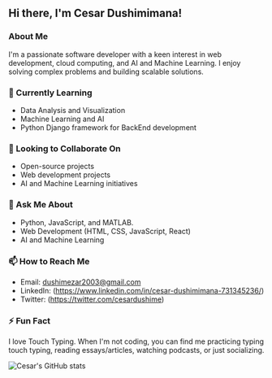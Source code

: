 ## Hi there, I'm Cesar Dushimimana! 

### About Me
I'm a passionate software developer with a keen interest in web development, cloud computing, and AI and Machine Learning. I enjoy solving complex problems and building scalable solutions.

### 🌱 Currently Learning
- Data Analysis and Visualization
- Machine Learning and AI
- Python Django framework for BackEnd development

### 👯 Looking to Collaborate On
- Open-source projects
- Web development projects
- AI and Machine Learning initiatives

### 💬 Ask Me About
- Python, JavaScript, and MATLAB.
- Web Development (HTML, CSS, JavaScript, React)
- AI and Machine Learning

### 📫 How to Reach Me
- Email: dushimezar2003@gmail.com 
- LinkedIn: (https://www.linkedin.com/in/cesar-dushimimana-731345236/)
- Twitter: (https://twitter.com/cesardushime)

### ⚡ Fun Fact
I love Touch Typing. When I'm not coding, you can find me practicing typing touch typing, reading essays/articles, watching podcasts, or just socializing.

![Cesar's GitHub stats](https://github-readme-stats.vercel.app/api?username=cesardushime&show_icons=true&theme=radical)
